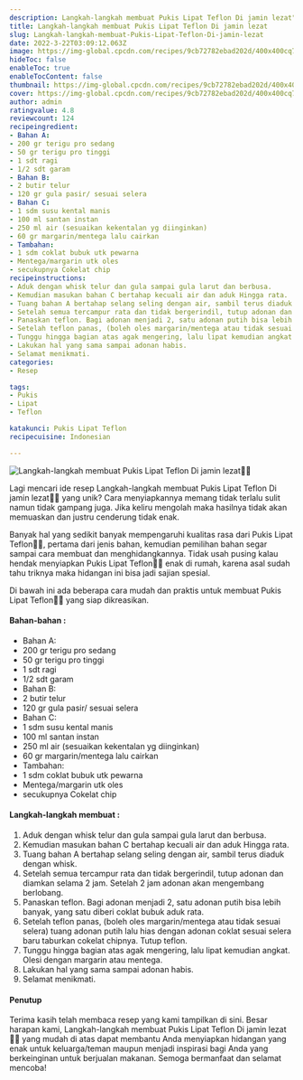 ```yaml
---
description: Langkah-langkah membuat Pukis Lipat Teflon Di jamin lezat"
title: Langkah-langkah membuat Pukis Lipat Teflon Di jamin lezat
slug: Langkah-langkah-membuat-Pukis-Lipat-Teflon-Di-jamin-lezat
date: 2022-3-22T03:09:12.063Z
image: https://img-global.cpcdn.com/recipes/9cb72782ebad202d/400x400cq70/photo.jpg
hideToc: false
enableToc: true
enableTocContent: false
thumbnail: https://img-global.cpcdn.com/recipes/9cb72782ebad202d/400x400cq70/photo.jpg
cover: https://img-global.cpcdn.com/recipes/9cb72782ebad202d/400x400cq70/photo.jpg
author: admin
ratingvalue: 4.8
reviewcount: 124
recipeingredient:
- Bahan A:
- 200 gr terigu pro sedang
- 50 gr terigu pro tinggi
- 1 sdt ragi
- 1/2 sdt garam
- Bahan B:
- 2 butir telur
- 120 gr gula pasir/ sesuai selera
- Bahan C:
- 1 sdm susu kental manis
- 100 ml santan instan
- 250 ml air (sesuaikan kekentalan yg diinginkan)
- 60 gr margarin/mentega lalu cairkan
- Tambahan:
- 1 sdm coklat bubuk utk pewarna
- Mentega/margarin utk oles
- secukupnya Cokelat chip
recipeinstructions:
- Aduk dengan whisk telur dan gula sampai gula larut dan berbusa.
- Kemudian masukan bahan C bertahap kecuali air dan aduk Hingga rata.
- Tuang bahan A bertahap selang seling dengan air, sambil terus diaduk dengan whisk.
- Setelah semua tercampur rata dan tidak bergerindil, tutup adonan dan diamkan selama 2 jam. Setelah 2 jam adonan akan mengembang berlobang.
- Panaskan teflon. Bagi adonan menjadi 2, satu adonan putih bisa lebih banyak, yang satu diberi coklat bubuk aduk rata.
- Setelah teflon panas, (boleh oles margarin/mentega atau tidak sesuai selera) tuang adonan putih lalu hias dengan adonan coklat sesuai selera baru taburkan cokelat chipnya. Tutup teflon.
- Tunggu hingga bagian atas agak mengering, lalu lipat kemudian angkat. Olesi dengan margarin atau mentega.
- Lakukan hal yang sama sampai adonan habis.
- Selamat menikmati.
categories:
- Resep

tags:
- Pukis
- Lipat
- Teflon

katakunci: Pukis Lipat Teflon
recipecuisine: Indonesian

---
```


![Langkah-langkah membuat Pukis Lipat Teflon Di jamin lezat👩‍🍳](https://img-global.cpcdn.com/recipes/9cb72782ebad202d/400x400cq70/photo.jpg)

Lagi mencari ide resep Langkah-langkah membuat Pukis Lipat Teflon Di jamin lezat👩‍🍳 yang unik? Cara menyiapkannya memang tidak terlalu sulit namun tidak gampang juga. Jika keliru mengolah maka hasilnya tidak akan memuaskan dan justru cenderung tidak enak.

Banyak hal yang sedikit banyak mempengaruhi kualitas rasa dari Pukis Lipat Teflon👩‍🍳, pertama dari jenis bahan, kemudian pemilihan bahan segar sampai cara membuat dan menghidangkannya. Tidak usah pusing kalau hendak menyiapkan Pukis Lipat Teflon👩‍🍳 enak di rumah, karena asal sudah tahu triknya maka hidangan ini bisa jadi sajian spesial.

Di bawah ini ada beberapa cara mudah dan praktis untuk membuat Pukis Lipat Teflon👩‍🍳 yang siap dikreasikan.

<!--inarticleads1-->

#### Bahan-bahan :

- Bahan A:
- 200 gr terigu pro sedang
- 50 gr terigu pro tinggi
- 1 sdt ragi
- 1/2 sdt garam
- Bahan B:
- 2 butir telur
- 120 gr gula pasir/ sesuai selera
- Bahan C:
- 1 sdm susu kental manis
- 100 ml santan instan
- 250 ml air (sesuaikan kekentalan yg diinginkan)
- 60 gr margarin/mentega lalu cairkan
- Tambahan:
- 1 sdm coklat bubuk utk pewarna
- Mentega/margarin utk oles
- secukupnya Cokelat chip

<!--inarticleads2-->

#### Langkah-langkah membuat :

1. Aduk dengan whisk telur dan gula sampai gula larut dan berbusa.
1. Kemudian masukan bahan C bertahap kecuali air dan aduk Hingga rata.
1. Tuang bahan A bertahap selang seling dengan air, sambil terus diaduk dengan whisk.
1. Setelah semua tercampur rata dan tidak bergerindil, tutup adonan dan diamkan selama 2 jam. Setelah 2 jam adonan akan mengembang berlobang.
1. Panaskan teflon. Bagi adonan menjadi 2, satu adonan putih bisa lebih banyak, yang satu diberi coklat bubuk aduk rata.
1. Setelah teflon panas, (boleh oles margarin/mentega atau tidak sesuai selera) tuang adonan putih lalu hias dengan adonan coklat sesuai selera baru taburkan cokelat chipnya. Tutup teflon.
1. Tunggu hingga bagian atas agak mengering, lalu lipat kemudian angkat. Olesi dengan margarin atau mentega.
1. Lakukan hal yang sama sampai adonan habis.
1. Selamat menikmati.

#### Penutup

Terima kasih telah membaca resep yang kami tampilkan di sini. Besar harapan kami, Langkah-langkah membuat Pukis Lipat Teflon Di jamin lezat👩‍🍳 yang mudah di atas dapat membantu Anda menyiapkan hidangan yang enak untuk keluarga/teman maupun menjadi inspirasi bagi Anda yang berkeinginan untuk berjualan makanan. Semoga bermanfaat dan selamat mencoba!